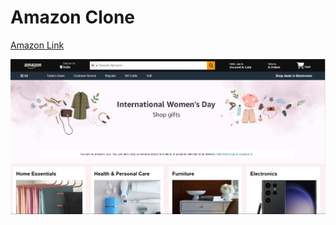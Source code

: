 
<h1>Amazon Clone</h1>
<a href="https://aisha17cs03.github.io/Amazon-Clone/">Amazon Link</a>
<br>

![Alt text](FinalAmazon.png)
